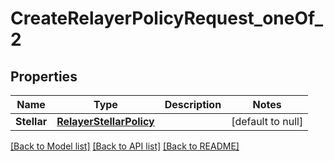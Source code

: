 # CreateRelayerPolicyRequest_oneOf_2
## Properties

| Name | Type | Description | Notes |
|------------ | ------------- | ------------- | -------------|
| **Stellar** | [**RelayerStellarPolicy**](RelayerStellarPolicy.md) |  | [default to null] |

[[Back to Model list]](../README.md#documentation-for-models) [[Back to API list]](../README.md#documentation-for-api-endpoints) [[Back to README]](../README.md)

